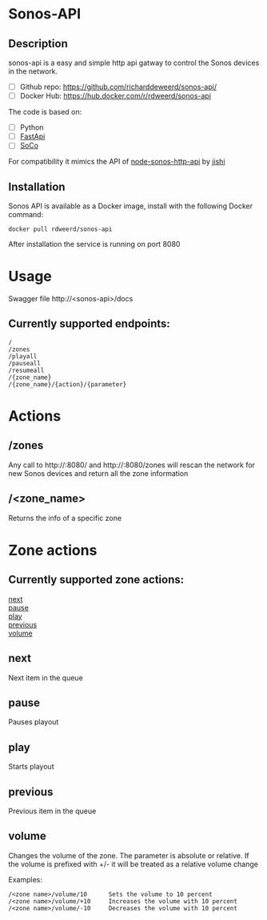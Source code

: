 # Sonos-API
## Description
sonos-api is a easy and simple http api gatway to control the Sonos devices in the network.

- [ ] Github repo: https://github.com/richarddeweerd/sonos-api/
- [ ] Docker Hub: https://hub.docker.com/r/rdweerd/sonos-api

The code is based on: 
- [ ] Python
- [ ] [FastApi](https://fastapi.tiangolo.com/)
- [ ] [SoCo](https://github.com/SoCo/SoCo)

For compatibility it mimics the API of [node-sonos-http-api](https://github.com/jishi/node-sonos-http-api) by [jishi](https://github.com/jishi)

## Installation
Sonos API is available as a Docker image, install with the following Docker command:
```
docker pull rdweerd/sonos-api
```

After installation the service is running on port 8080

# Usage

Swagger file http://\<sonos-api\>/docs

## Currently supported endpoints:
```
/
/zones
/playall
/pauseall
/resumeall
/{zone_name}
/{zone_name}/{action}/{parameter}
```


# Actions
## /zones
Any call to http://<sonos-api>:8080/ and http://<sonos-api>:8080/zones will rescan the network for new Sonos devices and return all the zone information
## /<zone_name>
Returns the info of a specific zone

# Zone actions
## Currently supported zone actions:

[next](#next)  
[pause](#pause)  
[play](#play)  
[previous](#previous)  
[volume](#volume)  

## next
Next item in the queue
## pause
Pauses playout
## play
Starts playout
## previous
Previous item in the queue
## volume
Changes the volume of the zone.
The parameter is absolute or relative. If the volume is prefixed with +/- it will be treated as a relative volume change

Examples:

    /<zone name>/volume/10      Sets the volume to 10 percent
    /<zone name>/volume/+10     Increases the volume with 10 percent
    /<zone name>/volume/-10     Decreases the volume with 10 percent



